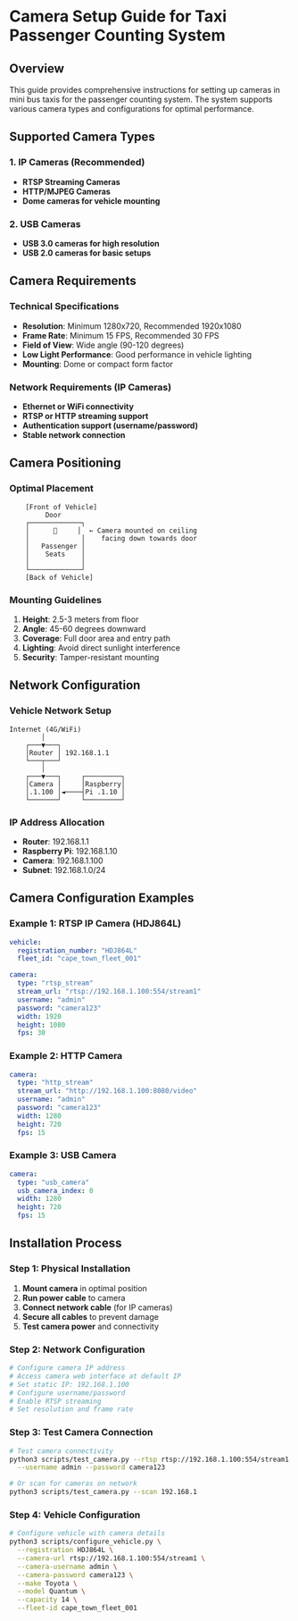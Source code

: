 # Camera Setup Guide for Taxi Passenger Counting System

## Overview

This guide provides comprehensive instructions for setting up cameras in mini bus taxis for the passenger counting system. The system supports various camera types and configurations for optimal performance.

## Supported Camera Types

### 1. IP Cameras (Recommended)
- **RTSP Streaming Cameras**
- **HTTP/MJPEG Cameras**
- **Dome cameras for vehicle mounting**

### 2. USB Cameras
- **USB 3.0 cameras for high resolution**
- **USB 2.0 cameras for basic setups**

## Camera Requirements

### Technical Specifications
- **Resolution**: Minimum 1280x720, Recommended 1920x1080
- **Frame Rate**: Minimum 15 FPS, Recommended 30 FPS
- **Field of View**: Wide angle (90-120 degrees)
- **Low Light Performance**: Good performance in vehicle lighting
- **Mounting**: Dome or compact form factor

### Network Requirements (IP Cameras)
- **Ethernet or WiFi connectivity**
- **RTSP or HTTP streaming support**
- **Authentication support (username/password)**
- **Stable network connection**

## Camera Positioning

### Optimal Placement
```
    [Front of Vehicle]
         Door
    ┌─────────────┐
    │      🎥     │  ← Camera mounted on ceiling
    │             │    facing down towards door
    │   Passenger │
    │    Seats    │
    │             │
    └─────────────┘
    [Back of Vehicle]
```

### Mounting Guidelines
1. **Height**: 2.5-3 meters from floor
2. **Angle**: 45-60 degrees downward
3. **Coverage**: Full door area and entry path
4. **Lighting**: Avoid direct sunlight interference
5. **Security**: Tamper-resistant mounting

## Network Configuration

### Vehicle Network Setup
```
Internet (4G/WiFi)
        │
    ┌───▼───┐
    │Router │ 192.168.1.1
    └───┬───┘
        │
    ┌───▼───┐     ┌─────────┐
    │Camera │     │Raspberry│
    │.1.100 │◄────┤Pi .1.10 │
    └───────┘     └─────────┘
```

### IP Address Allocation
- **Router**: 192.168.1.1
- **Raspberry Pi**: 192.168.1.10
- **Camera**: 192.168.1.100
- **Subnet**: 192.168.1.0/24

## Camera Configuration Examples

### Example 1: RTSP IP Camera (HDJ864L)
```yaml
vehicle:
  registration_number: "HDJ864L"
  fleet_id: "cape_town_fleet_001"

camera:
  type: "rtsp_stream"
  stream_url: "rtsp://192.168.1.100:554/stream1"
  username: "admin"
  password: "camera123"
  width: 1920
  height: 1080
  fps: 30
```

### Example 2: HTTP Camera
```yaml
camera:
  type: "http_stream"
  stream_url: "http://192.168.1.100:8080/video"
  username: "admin"
  password: "camera123"
  width: 1280
  height: 720
  fps: 15
```

### Example 3: USB Camera
```yaml
camera:
  type: "usb_camera"
  usb_camera_index: 0
  width: 1280
  height: 720
  fps: 15
```

## Installation Process

### Step 1: Physical Installation
1. **Mount camera** in optimal position
2. **Run power cable** to camera
3. **Connect network cable** (for IP cameras)
4. **Secure all cables** to prevent damage
5. **Test camera power** and connectivity

### Step 2: Network Configuration
```bash
# Configure camera IP address
# Access camera web interface at default IP
# Set static IP: 192.168.1.100
# Configure username/password
# Enable RTSP streaming
# Set resolution and frame rate
```

### Step 3: Test Camera Connection
```bash
# Test camera connectivity
python3 scripts/test_camera.py --rtsp rtsp://192.168.1.100:554/stream1 \
  --username admin --password camera123

# Or scan for cameras on network
python3 scripts/test_camera.py --scan 192.168.1
```

### Step 4: Vehicle Configuration
```bash
# Configure vehicle with camera details
python3 scripts/configure_vehicle.py \
  --registration HDJ864L \
  --camera-url rtsp://192.168.1.100:554/stream1 \
  --camera-username admin \
  --camera-password camera123 \
  --make Toyota \
  --model Quantum \
  --capacity 14 \
  --fleet-id cape_town_fleet_001
```
